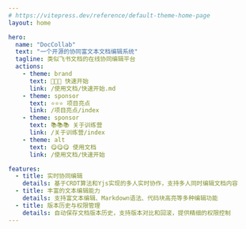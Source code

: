 ```yaml
---
# https://vitepress.dev/reference/default-theme-home-page
layout: home

hero:
  name: "DocCollab"
  text: "一个开源的协同富文本文档编辑系统"
  tagline: 类似飞书文档的在线协同编辑平台
  actions:
    - theme: brand
      text: 🚀🚀🚀 快速开始
      link: /使用文档/快速开始.md
    - theme: sponsor
      text: ⭐⭐⭐ 项目亮点
      link: /项目亮点/index
    - theme: sponsor
      text: 📚📚📚 关于训练营
      link: /关于训练营/index
    - theme: alt
      text: 😋😋😋 使用文档
      link: /使用文档/快速开始

features:
  - title: 实时协同编辑
    details: 基于CRDT算法和Yjs实现的多人实时协作，支持多人同时编辑文档内容
  - title: 丰富的文本编辑能力
    details: 支持富文本编辑、Markdown语法、代码块高亮等多种编辑功能
  - title: 版本历史与权限管理
    details: 自动保存文档版本历史，支持版本对比和回滚，提供精细的权限控制
---
```


